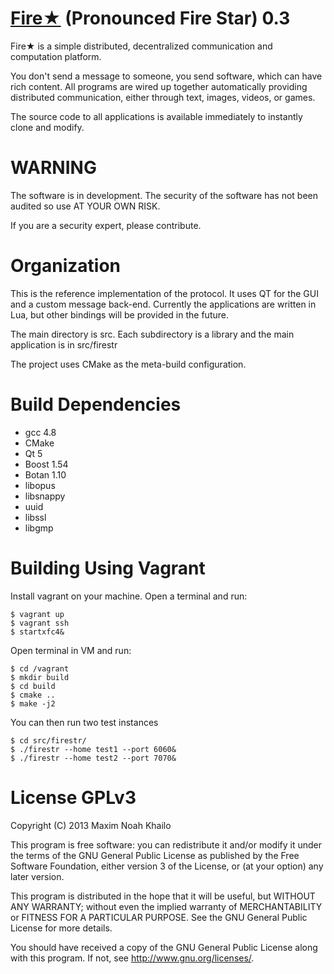[Fire★](http://www.firestr.com) (Pronounced Fire Star) 0.3
===================================================================

Fire★ is a simple distributed, decentralized communication 
and computation platform.

You don't send a message to someone, you send software, which 
can have rich content. All programs are wired up together automatically
providing distributed communication, either through text, images, videos, 
or games.

The source code to all applications is available immediately to 
instantly clone and modify. 

WARNING
===================================================================

The software is in development. The security of the software has
not been audited so use AT YOUR OWN RISK.

If you are a security expert, please contribute.

Organization
===================================================================

This is the reference implementation of the protocol. It uses QT for
the GUI and a custom message back-end. Currently the applications
are written in Lua, but other bindings will be provided in the future. 

The main directory is src. Each subdirectory is a library and
the main application is in src/firestr

The project uses CMake as the meta-build configuration.

Build Dependencies
===================================================================

* gcc 4.8
* CMake
* Qt 5 
* Boost 1.54
* Botan 1.10
* libopus
* libsnappy
* uuid
* libssl
* libgmp

Building Using Vagrant
===================================================================

Install vagrant on your machine. Open a terminal and run:

    $ vagrant up
    $ vagrant ssh
    $ startxfc4&

Open terminal in VM and run:

    $ cd /vagrant
    $ mkdir build
    $ cd build
    $ cmake ..
    $ make -j2

You can then run two test instances

    $ cd src/firestr/
    $ ./firestr --home test1 --port 6060&
    $ ./firestr --home test2 --port 7070&

License GPLv3
===================================================================

Copyright (C) 2013  Maxim Noah Khailo
 
This program is free software: you can redistribute it and/or modify
it under the terms of the GNU General Public License as published by
the Free Software Foundation, either version 3 of the License, or
(at your option) any later version.
 
This program is distributed in the hope that it will be useful,
but WITHOUT ANY WARRANTY; without even the implied warranty of
MERCHANTABILITY or FITNESS FOR A PARTICULAR PURPOSE.  See the
GNU General Public License for more details.
 
You should have received a copy of the GNU General Public License
along with this program.  If not, see <http://www.gnu.org/licenses/>.

